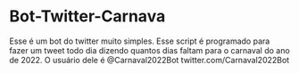 # Bot-Twitter-Carnava
Esse é um bot do twitter muito simples. Esse script é programado para fazer um tweet todo dia dizendo quantos dias faltam para o carnaval do ano de 2022.
O usuário dele é @Carnaval2022Bot
twitter.com/Carnaval2022Bot

